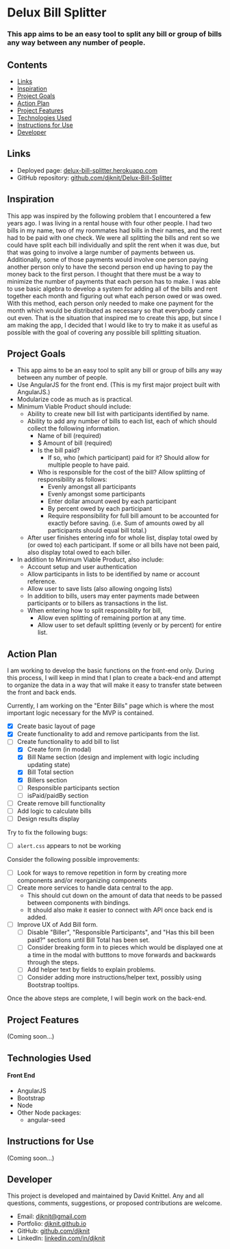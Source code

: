 # Delux Bill Splitter

### This app aims to be an easy tool to split any bill or group of bills any way between any number of people.

## Contents
* [Links](#links)
* [Inspiration](#inspiration)
* [Project Goals](#project-goals)
* [Action Plan](#action-plan)
* [Project Features](#project-features)
* [Technologies Used](#technologies-used)
* [Instructions for Use](#instructions-for-use)
* [Developer](#developer)

## Links
* Deployed page: [delux-bill-splitter.herokuapp.com](https://delux-bill-splitter.herokuapp.com/#!/)
* GitHub repository: [github.com/djknit/Delux-Bill-Splitter](https://github.com/djknit/Delux-Bill-Splitter)

## Inspiration
This app was inspired by the following problem that I encountered a few years ago. I was living in a rental house with four other people. I had two bills in my name, two of my roommates had bills in their names, and the rent had to be paid with one check. We were all splitting the bills and rent so we could have split each bill individually and split the rent when it was due, but that was going to involve a large number of payments between us. Additionally, some of those payments would involve one person paying another person only to have the second person end up having to pay the money back to the first person. I thought that there must be a way to minimize the number of payments that each person has to make. I was able to use basic algebra to develop a system for adding all of the bills and rent together each month and figuring out what each person owed or was owed. With this method, each person only needed to make one payment for the month which would be distributed as necessary so that everybody came out even. That is the situation that inspired me to create this app, but since I am making the app, I decided that I would like to try to make it as useful as possible with the goal of covering any possible bill splitting situation.

## Project Goals
* This app aims to be an easy tool to split any bill or group of bills any way between any number of people.
* Use AngularJS for the front end. (This is my first major project built with AngularJS.)
* Modularize code as much as is practical.
* Minimum Viable Product should include:
  * Ability to create new bill list with participants identified by name.
  * Ability to add any number of bills to each list, each of which should collect the following information.
    * Name of bill (required)
    * $ Amount of bill (required)
    * Is the bill paid?
      * If so, who (which participant) paid for it? Should allow for multiple people to have paid.
    * Who is responsible for the cost of the bill? Allow splitting of responsibility as follows:
      * Evenly amongst all participants
      * Evenly amongst some participants
      * Enter dollar amount owed by each participant
      * By percent owed by each participant
      * Require responsibility for full bill amount to be accounted for exactly before saving. (i.e. Sum of amounts owed by all participants should equal bill total.)
  * After user finishes entering info for whole list, display total owed by (or owed to) each participant. If some or all bills have not been paid, also display total owed to each biller.
* In addition to Minimum Viable Product, also include:
  * Account setup and user authentication
  * Allow participants in lists to be identified by name or account reference.
  * Allow user to save lists (also allowing ongoing lists)
  * In addition to bills, users may enter payments made between participants or to billers as transactions in the list.
  * When entering how to split responsiblity for bill,
    * Allow even splitting of remaining portion at any time.
    * Allow user to set default splitting (evenly or by percent) for entire list.

## Action Plan
I am working to develop the basic functions on the front-end only. During this process, I will keep in mind that I plan to create a back-end and attempt to organize the data in a way that will make it easy to transfer state between the front and back ends.

Currently, I am working on the "Enter Bills" page which is where the most important logic necessary for the MVP is contained.

* [x] Create basic layout of page
* [x] Create functionality to add and remove participants from the list.
* [ ] Create functionality to add bill to list
  * [x] Create form (in modal)
  * [x] Bill Name section (design and implement with logic including updating state)
  * [x] Bill Total section
  * [x] Billers section
  * [ ] Responsible participants section
  * [ ] isPaid/paidBy section
* [ ] Create remove bill functionality
* [ ] Add logic to calculate bills
* [ ] Design results display

Try to fix the following bugs:

* [ ] `alert.css` appears to not be working

Consider the following possible improvements:

* [ ] Look for ways to remove repetition in form by creating more components and/or reorganizing components
* [ ] Create more services to handle data central to the app.
  * This should cut down on the amount of data that needs to be passed between components with bindings.
  * It should also make it easier to connect with API once back end is added.
* [ ] Improve UX of Add Bill form.
  * [ ] Disable "Biller", "Responsible Participants", and "Has this bill been paid?" sections until Bill Total has been set.
  * [ ] Consider breaking form in to pieces which would be displayed one at a time in the modal with butttons to move forwards and backwards through the steps.
  * [ ] Add helper text by fields to explain problems.
  * [ ] Consider adding more instructions/helper text, possibly using Bootstrap tooltips.

Once the above steps are complete, I will begin work on the back-end.

## Project Features
(Coming soon...)

## Technologies Used
#### Front End
* AngularJS
* Bootstrap
* Node
* Other Node packages:
  * angular-seed

## Instructions for Use
(Coming soon...)

## Developer
This project is developed and maintained by David Knittel. Any and all questions, comments, suggestions, or proposed contributions are welcome.
* Email: [djknit@gmail.com](mailto:djknit@gmail.com)
* Portfolio: [djknit.github.io](https://djknit.github.io/)
* GitHub: [github.com/djknit](https://github.com/djknit)
* LinkedIn: [linkedin.com/in/djknit](https://www.linkedin.com/in/djknit/)